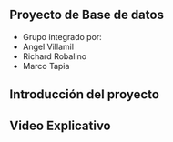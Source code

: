 ## Proyecto de Base de datos
- Grupo integrado por:
- Angel Villamil
- Richard Robalino
- Marco Tapia

## Introducción del proyecto

## Video Explicativo
